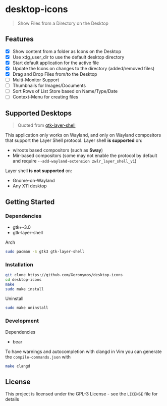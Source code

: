 # desktop-icons

> Show Files from a Directory on the Desktop

## Features

- [X] Show content from a folder as Icons on the Desktop
- [X] Use xdg_user_dir to use the default desktop directory
- [X] Start default application for the active file
- [X] Update the Icons on changes to the directory (added/removed files)
- [X] Drag and Drop Files from/to the Desktop
- [ ] Multi-Monitor Support
- [ ] Thumbnails for Images/Documents
- [ ] Sort Rows of List Store based on Name/Type/Date
- [ ] Context-Menu for creating files

## Supported Desktops

> Quoted from [gtk-layer-shell](https://github.com/wmww/gtk-layer-shell)

This application only works on Wayland, and only on Wayland compositors that
support the Layer Shell protocol. Layer shell **is supported** on:
- wlroots based compositors (such as **Sway**)
- Mir-based compositors (some may not enable the protocol by default and require
  `--add-wayland-extension zwlr_layer_shell_v1`)

Layer shell **is not supported** on:
- Gnome-on-Wayland
- Any X11 desktop

## Getting Started

### Dependencies

- gtk+-3.0
- gtk-layer-shell

Arch
```sh
sudo pacman -S gtk3 gtk-layer-shell
```

### Installation

```sh
git clone https://github.com/Geronymos/desktop-icons
cd desktop-icons
make
sudo make install
```

Uninstall
```sh
sudo make uninstall
```

### Development

Dependencies
- bear

To have warnings and autocompletion with clangd in Vim you can generate the
`compile-commands.json` with
```sh
make clangd
```

## License

This project is licensed under the GPL-3 License - see the `LICENSE` file for details

